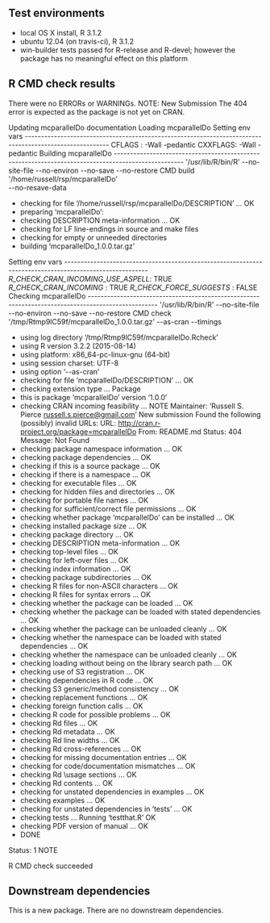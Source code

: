 ## Test environments
* local OS X install, R 3.1.2
* ubuntu 12.04 (on travis-ci), R 3.1.2
* win-builder tests passed for R-release and R-devel; however the package has no meaningful effect on this platform

## R CMD check results
There were no ERRORs or WARNINGs. 
NOTE:  New Submission
The 404 error is expected as the package is not yet on CRAN.

Updating mcparallelDo documentation
Loading mcparallelDo
Setting env vars --------------------------------------------------------------------------------------------------------
CFLAGS  : -Wall -pedantic
CXXFLAGS: -Wall -pedantic
Building mcparallelDo ---------------------------------------------------------------------------------------------------
'/usr/lib/R/bin/R' --no-site-file --no-environ --no-save --no-restore CMD build '/home/russell/rsp/mcparallelDo'  \
  --no-resave-data 

* checking for file ‘/home/russell/rsp/mcparallelDo/DESCRIPTION’ ... OK
* preparing ‘mcparallelDo’:
* checking DESCRIPTION meta-information ... OK
* checking for LF line-endings in source and make files
* checking for empty or unneeded directories
* building ‘mcparallelDo_1.0.0.tar.gz’

Setting env vars --------------------------------------------------------------------------------------------------------
_R_CHECK_CRAN_INCOMING_USE_ASPELL_: TRUE
_R_CHECK_CRAN_INCOMING_           : TRUE
_R_CHECK_FORCE_SUGGESTS_          : FALSE
Checking mcparallelDo ---------------------------------------------------------------------------------------------------
'/usr/lib/R/bin/R' --no-site-file --no-environ --no-save --no-restore CMD check  \
  '/tmp/Rtmp9lC59f/mcparallelDo_1.0.0.tar.gz' --as-cran --timings 

* using log directory ‘/tmp/Rtmp9lC59f/mcparallelDo.Rcheck’
* using R version 3.2.2 (2015-08-14)
* using platform: x86_64-pc-linux-gnu (64-bit)
* using session charset: UTF-8
* using option ‘--as-cran’
* checking for file ‘mcparallelDo/DESCRIPTION’ ... OK
* checking extension type ... Package
* this is package ‘mcparallelDo’ version ‘1.0.0’
* checking CRAN incoming feasibility ... NOTE
Maintainer: ‘Russell S. Pierce <russell.s.pierce@gmail.com>’
New submission
Found the following (possibly) invalid URLs:
  URL: http://cran.r-project.org/package=mcparallelDo
    From: README.md
    Status: 404
    Message: Not Found
* checking package namespace information ... OK
* checking package dependencies ... OK
* checking if this is a source package ... OK
* checking if there is a namespace ... OK
* checking for executable files ... OK
* checking for hidden files and directories ... OK
* checking for portable file names ... OK
* checking for sufficient/correct file permissions ... OK
* checking whether package ‘mcparallelDo’ can be installed ... OK
* checking installed package size ... OK
* checking package directory ... OK
* checking DESCRIPTION meta-information ... OK
* checking top-level files ... OK
* checking for left-over files ... OK
* checking index information ... OK
* checking package subdirectories ... OK
* checking R files for non-ASCII characters ... OK
* checking R files for syntax errors ... OK
* checking whether the package can be loaded ... OK
* checking whether the package can be loaded with stated dependencies ... OK
* checking whether the package can be unloaded cleanly ... OK
* checking whether the namespace can be loaded with stated dependencies ... OK
* checking whether the namespace can be unloaded cleanly ... OK
* checking loading without being on the library search path ... OK
* checking use of S3 registration ... OK
* checking dependencies in R code ... OK
* checking S3 generic/method consistency ... OK
* checking replacement functions ... OK
* checking foreign function calls ... OK
* checking R code for possible problems ... OK
* checking Rd files ... OK
* checking Rd metadata ... OK
* checking Rd line widths ... OK
* checking Rd cross-references ... OK
* checking for missing documentation entries ... OK
* checking for code/documentation mismatches ... OK
* checking Rd \usage sections ... OK
* checking Rd contents ... OK
* checking for unstated dependencies in examples ... OK
* checking examples ... OK
* checking for unstated dependencies in ‘tests’ ... OK
* checking tests ...
  Running ‘testthat.R’
 OK
* checking PDF version of manual ... OK
* DONE

Status: 1 NOTE

R CMD check succeeded

## Downstream dependencies
This is a new package.  There are no downstream dependencies. 